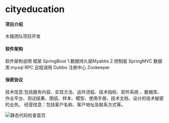 # cityeducation

#### 项目介绍
木屐团队项目开发

#### 软件架构
软件架构说明
框架 SpringBoot
	1.数据持久层Myabtis
	2.控制层 SpringMVC
数据库:mysql
RPC 远程调用 Dubbo
注册中心 Zookeeper

#### 保密协议
技术信息:包括服务内容、实现方法、运作流程、技术指标、软件系统
、数据库、作业平台、测试结果、图纸、样本、模型、使用手册、技术文档、设计的技术秘密的业务。
经营信息：包括客户名称、客户地址及联系方式等。

![静态代码检查首页](https://github.com/moran8080/kinderEducation/blob/master/image/7%E5%9B%AD%E9%95%BF%E4%BF%A1%E6%81%AF%E6%9F%A5%E7%9C%8B.jpg)
